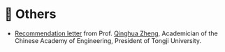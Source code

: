 
# 📖 Others

- [Recommendation letter](https://pic3.zhimg.com/v2-f8f28ec8f2ff93e2b9d3ed4ea8ece91e_r.jpg) from Prof. [Qinghua Zheng](https://scholar.google.com/citations?user=0uEzYQYAAAAJ&hl=zh-CN), Academician of the Chinese Academy of Engineering, President of Tongji University.

<br/>
